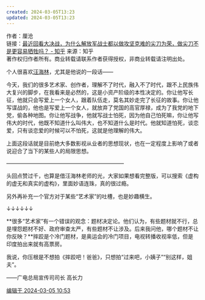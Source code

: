 ```yaml
---
created: 2024-03-05T13:23
updated: 2024-03-05T13:23
---
```

作者：厘沧  
链接：[最近回看大决战，为什么解放军战士都以做攻坚克难的尖刀为荣，做尖刀不是更容易牺牲吗？ - 知乎](https://www.zhihu.com/question/639171545/answer/3417823810)
来源：知乎  
著作权归作者所有。商业转载请联系作者获得授权，非商业转载请注明出处。  
  

个人很喜欢[汪海林](https://www.zhihu.com/search?q=%E6%B1%AA%E6%B5%B7%E6%9E%97&search_source=Entity&hybrid_search_source=Entity&hybrid_search_extra=%7B%22sourceType%22%3A%22answer%22%2C%22sourceId%22%3A3417823810%7D)，尤其是他说的一段话——

今天，我们的很多艺术家、创作者，理解不了时代，融入不了时代，跟不上民族伟大复兴的脚步，在我看来是必然的，这是小资产阶级的本性决定的。你让他写长征，他就只会写爱上一个女人，跟着队伍走，莫名其妙走完了长征的故事。你让他写谍战的，他也是写爱上一个女人，就放弃了党国的高官厚禄，成为了我党的地下党，偷各种地图。你让他写战争，他就写战士怕死，因为他自己怕死嘛，你让他写伟大的时代，他既不知道什么叫伟大，也不知道什么是时代。他就知道怕死，谈恋爱，只有谈恋爱的时候可以不怕死，这就是他理解的伟大。

上面这段话就是目前绝大多数影视从业者的思想现状，也在一定程度上影响了或者说迎合了当下的某些人的局限思想。

——————————————————————

头回点赞过千，也算是借汪海林老师的光，大家如果想看完整版，可以搜索《虚构的虚无和真实的虚构》，里面妙语连珠，真的很过瘾。

另外再补充一个官方对于某些“艺术家”的吐槽，也是妙趣横生。

↓↓↓↓↓↓

**很多“艺术家”有一个错误的观念：题材决定论。他们认为，有些题材就不行，总是埋怨题材不好、政府审查太严，有些题材不让涉及。后来我问他，哪个题材不让你反映？**摔跤是个冷门题材，是奥运会的冷门项目，电视转播收视率低，但是印度拍出来就有高票房。

我说，你压根是不想拍《摔跤吧！爸爸》，只想拍“过来吧，小姨子”“别这样，姐夫”。

——广电总局宣传司司长 高长力

[编辑于 2024-03-05 10:53](//www.zhihu.com/question/639171545/answer/3417823810)